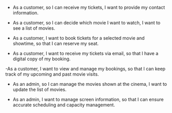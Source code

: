 - As a customer, so I can receive my tickets, I want to provide my contact information.

- As a customer, so I can decide which movie I want to watch, I want to see a list of movies.


- As a customer, I want to book tickets for a selected movie and showtime, so that I can reserve my seat.

- As a customer, I want to receive my tickets via email, so that I have a digital copy of my booking.

-As a customer, I want to view and manage my bookings, so that I can keep track of my upcoming and past movie visits.

- As an admin, so I can manage the movies shown at the cinema, I want to update the list of movies.

- As an admin, I want to manage screen information, so that I can ensure accurate scheduling and capacity management.
